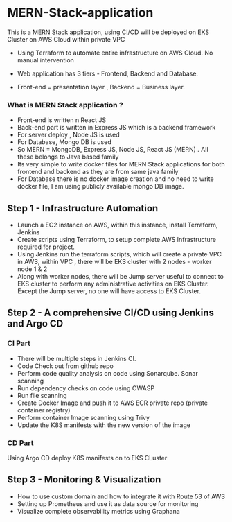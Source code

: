 # MERN-Stack-application
This is a MERN Stack application, using CI/CD will be deployed on EKS Cluster on AWS Cloud within private VPC
* Using Terraform to automate entire infrastructure on AWS Cloud. No manual intervention

* Web application has 3 tiers - Frontend, Backend and Database.
* Front-end = presentation layer , Backend = Business layer.

### What is MERN Stack application ?
* Front-end is written n React JS
* Back-end part is written in Express JS which is a backend framework
* For server deploy , Node JS is used
* For Database, Mongo DB is used
* So MERN = MongoDB, Express JS, Node JS, React JS (MERN) . All these belongs to Java based family
* Its very simple to write  docker files for MERN Stack applications for both frontend and backend as they are from same java family
* For Database there is no docker image creation and no need to write docker file, I am using publicly available mongo DB image. 




## Step 1 - Infrastructure Automation
* Launch a EC2 instance on AWS, within this instance, install Terraform, Jenkins
* Create scripts using Terraform, to setup complete AWS Infrastructure required for project.
* Using Jenkins run the terraform scripts, which will create a private VPC in AWS, within VPC , there will be EKS cluster with 2 nodes - worker node 1 & 2
* Along with worker nodes, there will be Jump server useful to connect to EKS cluster to perform any administrative activities on EKS Cluster. Except the Jump server, no one will have access to EKS Cluster. 

## Step 2 - A comprehensive CI/CD using Jenkins and Argo CD 

### CI Part
* There will be multiple steps in Jenkins CI.
* Code Check out from github repo
* Perform code quality analysis on code using Sonarqube. Sonar scanning
* Run dependency checks on code using OWASP
* Run file scanning
* Create Docker Image and push it to AWS ECR private repo (private container registry)
* Perform container Image scanning using Trivy
* Update the K8S manifests with the new version of the image

### CD Part 
Using Argo CD deploy K8S manifests on to EKS CLuster

## Step 3 - Monitoring & Visualization
* How to use custom domain and how to integrate it with Route 53 of AWS
* Setting up Prometheus and use it as data source for monitoring
* Visualize complete observability metrics using Graphana
